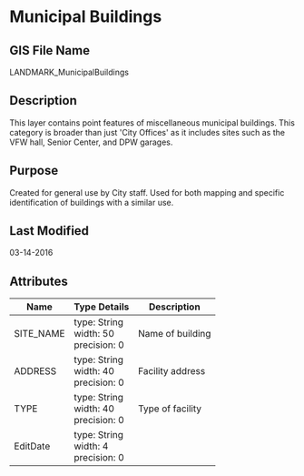 # Municipal Buildings
## GIS File Name
LANDMARK_MunicipalBuildings
## Description
<DIV STYLE="text-align:Left;"><DIV><DIV><P><SPAN>This layer contains point features of miscellaneous municipal buildings. This category is broader than just 'City Offices' as it includes sites such as the VFW hall, Senior Center, and DPW garages.</SPAN></P></DIV></DIV></DIV>

## Purpose
Created for general use by City staff. Used for both mapping and specific identification of buildings with a similar use.
## Last Modified
03-14-2016
## Attributes
|Name|Type Details|Description|
|----|------------|-----------|
|SITE_NAME|type: String<br/>width: 50<br/>precision: 0|Name of building|
|ADDRESS|type: String<br/>width: 40<br/>precision: 0|Facility address|
|TYPE|type: String<br/>width: 40<br/>precision: 0|Type of facility|
|EditDate|type: String<br/>width: 4<br/>precision: 0||
